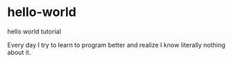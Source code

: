# hello-world
hello world tutorial

Every day I try to learn to program better and realize I know literally nothing about it.
